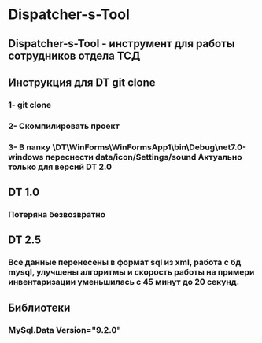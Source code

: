 # Dispatcher-s-Tool 
## Dispatcher-s-Tool - инструмент для работы сотрудников отдела ТСД

## Инструкция для DT git clone 
### 1- git clone 
### 2- Скомпилировать проект 
### 3- В папку \DT\WinForms\WinFormsApp1\bin\Debug\net7.0-windows переснести data/icon/Settings/sound Актуально только для версий DT 2.0

## DT 1.0 
### Потеряна безвозвратно

## DT 2.5
### Все данные перенесены в формат sql из xml, работа с бд mysql, улучшены алгоритмы и скорость работы на примери инвентаризации уменьшилась с 45 минут до 20 секунд.

## Библиотеки
### MySql.Data Version="9.2.0"

